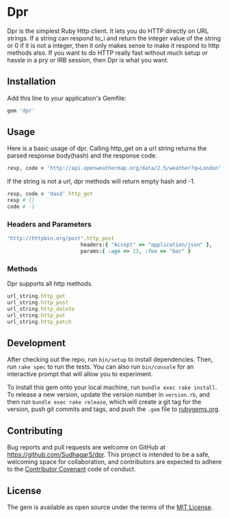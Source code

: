# Dpr

Dpr is the simplest Ruby Http client. It lets you do HTTP directly on URL strings. If a string can respond to_i and return the integer value of the string or 0 if it is not a integer, then it only makes sense to make it respond to http methods also. If you want to do HTTP really fast without much setup or hassle in a pry or IRB session, then Dpr is what you want. 

## Installation

Add this line to your application's Gemfile:

```ruby
gem 'dpr'
```

## Usage
Here is a basic usage of dpr. Calling http_get on a url string returns the parsed response body(hash) and the response code. 

```ruby
resp, code = 'http://api.openweathermap.org/data/2.5/weather?q=London'.http_get
```

If the string is not a url, dpr methods will return empty hash and -1.

```ruby
resp, code = 'dasd'.http_get
resp # {}
code # -1
```

### Headers and Parameters

```ruby
"http://httpbin.org/post".http_post
                        headers:{ "Accept" => "application/json" }, 
                        params:{ :age => 23, :foo => "bar" }
```

### Methods

Dpr supports all http methods.

```ruby
url_string.http_get
url_string.http_post
url_string.http_delete
url_string.http_put
url_string.http_patch
```

## Development

After checking out the repo, run `bin/setup` to install dependencies. Then, run `rake spec` to run the tests. You can also run `bin/console` for an interactive prompt that will allow you to experiment.

To install this gem onto your local machine, run `bundle exec rake install`. To release a new version, update the version number in `version.rb`, and then run `bundle exec rake release`, which will create a git tag for the version, push git commits and tags, and push the `.gem` file to [rubygems.org](https://rubygems.org).

## Contributing

Bug reports and pull requests are welcome on GitHub at https://github.com/SudhagarS/dpr. This project is intended to be a safe, welcoming space for collaboration, and contributors are expected to adhere to the [Contributor Covenant](http://contributor-covenant.org) code of conduct.


## License

The gem is available as open source under the terms of the [MIT License](http://opensource.org/licenses/MIT).

